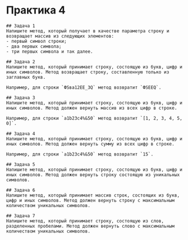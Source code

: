 # Практика 4

    ## Задача 1
    Напишите метод, который получает в качестве параметра строку и возвращает массив из следующих элементов:
    - первый символ строки;
    - два первых символа;
    - три первых символа и так далее.

    ## Задача 2
    Напишите метод, который принимает строку, состоящую из букв, цифр и иных символов. Метод возвращает строку, составленную только из заглавных букв.

    Например, для строки `ФSва12ЕE_3Q` метод возвратит `ФSЕEQ`.

    ## Задача 3
    Напишите метод, который принимает строку, состоящую из букв, цифр и иных символов. Метод должен вернуть массив из всех цифр в строке.

    Например, для строки `a1b23c4%&50` метод возвратит `[1, 2, 3, 4, 5, 0]`.

    ## Задача 4
    Напишите метод, который принимает строку, состоящую из букв, цифр и иных символов. Метод должен вернуть сумму из всех цифр в строке.

    Например, для строки `a1b23c4%&50` метод возвратит `15`.

    ## Задача 5
    Напишите метод, который принимает строку, состоящую из букв, цифр и иных символов. Метод должен вернуть строку состоящую из уникальных символов.

    ## Задача 6
    Напишите метод, который принимает массив строк, состоящих из букв, цифр и иных символов. Метод должен вернуть строку с максимальным количеством уникальных символов.

    ## Задача 7
    Напишите метод, который принимает строку, состоящую из слов, разделенных пробелами. Метод должен вернуть слово с максимальным количеством уникальных символов.

